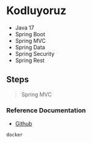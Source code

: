 # Kodluyoruz
- Java 17
- Spring Boot
- Spring MVC
- Spring Data
- Spring Security
- Spring Rest

## Steps
> Spring MVC


### Reference Documentation
* [Github](https://github.com/sametcanal53/KodluyoruzSpringBoot)

```sh
docker
```